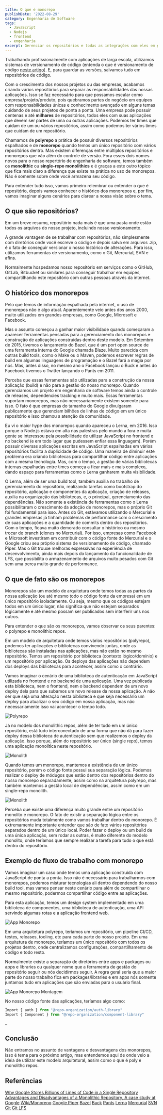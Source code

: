 ```yaml
---
title: O que é monorepo
publishDate: '2022-08-29'
category: Engenharia de Software
tags:
  - JavaScript
  - Nodejs
  - frontend
  - engenharia
excerpt: Gerenciar os repositórios e todas as integrações com eles em grandes projetos pode se tornar complexo e trabalhoso. Existem práticas que podem nos ajudar a facilitar este processo e os monorepos podem nos ajudar bastante nisso.
---
```


Trabalhando profissionalmente com aplicações de larga escala, utilizamos sistemas de versionamento de código (entenda o que é versionamento de código [neste artigo](/posts/introdução-a-versionamento-de-código-e-conhecendo-o-git/)). E, para guardar as versões, salvamos tudo em repositórios de código.

Com o crescimento dos nossos projetos ou das empresas, acabamos criando vários repositórios para separar as responsabilidades das nossas aplicações. Isso se faz necessário para que possamos escalar como empresa/projeto/produto, pois quebramos partes do negócio em equipes com responsabilidades únicas e conhecimento avançado em alguns temas cuidando de seus projetos de ponta a ponta. Uma empresa pode possuir centenas e até **milhares** de repositórios, todos eles com suas aplicações que devem ser partes de uma ou outras aplicações. Podemos ter times que cuidam de um ou vários repositórios, assim como podemos ter vários times que cuidam de um repositório.

Chamamos de **polyrepo** a prática de possuir diversos repositórios espalhados e de **monorepo** quando temos um único repositório com vários repositórios dentro. Mas existem diferenças entre múltiplos repositórios e monorepos que vão além do controle de versão. Fora esses dois nomes novos para o nosso repertório de engenharia de software, temos também os **monolithic** ou **single-repo monolithics** e é graças a este outro tópico que fica mais claro a diferença que existe na prática no uso de monorepos. Não é somente sobre onde você armazena seu código.

Para entender tudo isso, vamos primeiro relembrar ou entender o que é repositório, depois vamos conhecer o histórico dos monorepos e, por fim, vamos imaginar alguns cenários para clarear a nossa visão sobre o tema.

## O que são repositórios?

Em um breve resumo, repositório nada mais é que uma pasta onde estão todos os arquivos do nosso projeto, incluindo nosso versionamento.

A grande vantagem de se trabalhar com repositórios, não simplesmente com diretórios onde você escreve o código e depois salva em arquivos .zip, é o fato de conseguir versionar o nosso histórico de alterações. Para isso, utilizamos ferramentas de versionamento, como o Git, Mercurial, SVN e afins.

Normalmente hospedamos nosso repositório em serviços como o GitHub, GitLab, Bitbucket ou similares para conseguir trabalhar em equipes, compartilhando este repositório com outras pessoas através da internet.

## O histórico dos monorepos

Pelo que temos de informação espalhada pela internet, o uso de monorepos não é algo atual. Aparentemente veio antes dos anos 2000, muito utilizados em grandes empresas, como Google, Microsoft e Facebook.

Mas o assunto começou a ganhar maior visibilidade quando começaram a aparecer ferramentas pensadas para a gerenciamento dos monorepos e construção de aplicações construídas dentro deste modelo.
Em Setembro de 2015, tivemos o lançamento do Bazel, que é um port open source de uma ferramenta interna do Google chamada Blaze. Muito parecida com outras build tools, como o Make ou o Maven, podemos escrever regras de build em algumas linguagens de programação e o Bazel fará a magia por nós. Mas, antes disso, no mesmo ano o Facebook lançou o Buck e antes do Facebook tivemos o Twitter lançando o Pants em 2011.

Perceba que essas ferramentas são utilizadas para a construção da nossa aplicação (build) e não para a gestão do nosso monorepo. Quando gerenciamos um projeto em engenharia de software temos ainda o controle de releases, dependencies tracking e muito mais. Essas ferramentas suportam monorepos, mas não necessariamente existem somente para isso. O fato é que empresas do tamanho do Google divulgaram publicamente que gerenciam bilhões de linhas de código em um único repositório e isso chamou a atenção da comunidade.

Eu vi o maior hype dos monorepos quando apareceu o Lerna, em 2016. Isso porque o Node.js estava em alta nas palestras pelo mundo a fora e muita gente se interessou pela possibilidade de utilizar JavaScript no frontend e no backend (e em todo lugar que pudessem enfiar essa linguagem). Porém possuir diversas aplicações escritas em JavaScript espalhadas em vários repositórios facilita a duplicidade de código. Uma maneira de diminuir este problema era criando bibliotecas para compartilhar código entre aplicações com a mesma tecnologia. Mas, com o tempo, a gestão de várias bibliotecas internas espalhadas entre times começa a ficar mais e mais complexo, dando espaço para ferramentas como o Lerna ganharem muita visibilidade.

O Lerna, além de ser uma build tool, também auxilia no trabalho de gerenciamento do repositório, realizando tarefas como bootstrap do repositório, aplicação e componentes da aplicação, criação de releases, auxilia na organização das bibliotecas, e, o principal, gerenciamento das dependências.
Não somente a existência de ferramentas como o Lerna possibilitaram o crescimento da adoção de monorepos, mas o próprio Git foi fundamental para isso. Antes do Git, estávamos utilizando o Mercurial e grandes empresas já tinham problemas de performance com o crescimento de suas aplicações e a quantidade de commits dentro dos repositórios. Com o tempo, ficava muito demorado consultar o histórico ou mesmo trocar de branch (clones no Mercurial). Por isso, empresas como Facebook e Microsoft investiram em contribuir com o código fonte do Mercurial e o Google criou seu próprio sistema de versionamento de código, chamado Piper. Mas o Git trouxe melhoras expressívas na experiência de desenvolvimento, ainda mais depois do lançamento da funcionalidade de LFS, que possibilita o armazenamento de arquivos muito pesados com Git sem uma perca muito grande de performance.

## O que de fato são os monorepos

Monorepos são um modelo de arquitetura onde temos todas as partes da nossa aplicação (ou até mesmo todo o código fonte da empresa) em um único repositório isoladamente. Ou seja, mesmo que os códigos estejam todos em um único lugar, não significa que não estejam separados lógicamente e até mesmo possam ser publicados sem interferir uns nos outros.

Para entender o que são os monorepos, vamos observar os seus parentes: o polyrepo e monolithic repos.

Em um modelo de arquitetura onde temos vários repositórios (polyrepo), podemos ter aplicações e bibliotecas convivendo juntas, onde as bibliotecas são instaladas nas aplicações, mas não estão no mesmo repositório. Temos um repositório por biblioteca (contexto lógico/domínio) e um repositório por aplicação. Os deploys das aplicações não dependem dos deploys das bibliotecas para acontecer, assim como o contrário.

Vamos imaginar o cenário de uma biblioteca de autenticação em JavaScript utilizada no frontend e no backend de uma aplicação. Uma vez publicada esta biblioteca, nem o frontend, nem o backend dependem de um novo deploy dela para que subamos um novo release da nossa aplicação. A não ser que seja uma alteração nesta biblioteca e que seja necessário um deploy para atualizar o seu código em nossa aplicação, mas não necessariamente isso vai acontecer o tempo todo.

![Polyrepo](~/assets/images/posts/monorepos-Polyrepo.png)

Já no modelo dos monolithic repos, além de ter tudo em um único repositório, está tudo interconectado de uma forma que não dá para fazer deploy dessa biblioteca de autenticação sem que realizemos o deploy da aplicação. Isso porque, além do repositório ser único (single repo), temos uma aplicação monolítica neste repositório.

![Monolith](~/assets/images/posts/monorepos-Monolith.png)

Quando temos um monorepo, mantemos a existência de um único repositório, porém o código fonte possui sua separação lógica. Podemos realizar o deploy de módugos que estão dentro dos repositórios dentro do nosso monorepo separadamente, assim como na arquitetura polyrepo, mas também mantemos a gestão local de dependências, assim como em um single-repo monolith.

![Monolith](~/assets/images/posts/monorepos-Monorepo.png)

Perceba que existe uma diferença muito grande entre um repositório monolito e monorepo. O fato de existir a separação lógica entre os repositórios muda totalmente como vamos trabalhar dentro do monorepo. É extremamente importante entender que são de fato vários repositórios separados dentro de um único local. Poder fazer o deploy ou um build de uma única aplicação, sem rodar as outras, é muito diferente do modelo monolito, onde teríamos que sempre realizar a tarefa para tudo o que está dentro do repositório.

## Exemplo de fluxo de trabalho com monorepo

Vamos imaginar um caso onde temos uma aplicação construída com JavaScript de ponta a ponta. Isso não é necessário para trabalharmos com monorepos, podemos misturar tecnologias ali dentro dependendo do nosso build tool, mas vamos pensar neste cenário para além de compartilhar o mesmo repositório, podermos compartilhar código entre as aplicações.

Para esta aplicação, temos um design system implementado em uma biblioteca de componentes, uma biblioteca de autenticação, uma API servindo algumas rotas e a aplicação frontend web.

![App Monorepo](~/assets/images/posts/monorepos-App.png)

Em uma arquitetura polyrepo, teríamos um repositório, um pipeline CI/CD, testes, releases, tooling, etc para cada parte do nosso projeto. Em uma arquitetura de monorepo, teríamos um único repositório com todos os projetos dentro, onde centralizamos configurações, compartilhamento de código e todo resto.

Normalmente existe a separação de diretórios entre apps e packages ou apps e libraries ou qualquer nome que a ferramenta de gestão do repositório seguir ou nós decidirmos seguir. A regra geral seria que a maior parte do nosso trabalho fica em packages/libraries e em apps nós somente juntamos tudo em aplicações que são enviadas para o usuário final.

![App Monorepo Montagem](~/assets/images/posts/monorepos-App-Monorepo.png)

No nosso código fonte das aplicações, teríamos algo como:

```js
Import { auth } from "@repo-organization/auth-library"
Import { Component } from "@repo-organization/component-library"

…
```

## Conclusão

Não entramos no assunto de vantagens e desvantagens dos monorepos, isso é tema para o próximo artigo, mas entendemos aqui de onde veio a ideia de utilizar este modelo arquitetural, assim como o que é poly e monolithc repos.

## Referências

[Why Google Stores Billions of Lines of Code in a Single Repository](https://research.google/pubs/pub45424/)
[Advantages and Disadvantages of a Monolithic Repository, A case study at Google](https://people.engr.ncsu.edu/ermurph3/papers/seip18.pdf)
[Wiki/Monorepo](https://en.wikipedia.org/wiki/Monorepo)
[Google Piper](https://opensource.google/documentation/reference/glossary#Piper)
[Bazel](https://bazel.build/)
[Buck](https://buck.build/)
[Pants](https://www.pantsbuild.org/)
[Lerna](https://lerna.js.org/)
[Mercurial](https://www.mercurial-scm.org/)
[SVN](https://subversion.apache.org/)
[Git](https://git-scm.com/)
[Git LFS](https://git-lfs.github.com/)
